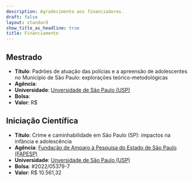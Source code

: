 ```yaml
---
description: Agradecimento aos financiadores.
draft: false
layout: standard
show_title_as_headline: true
title: Financiamento
---
```



## Mestrado
+ **Título**: Padrões de atuação das polícias e a apreensão de adolescentes no Município de São Paulo: explorações teórico-metodológicas
+ **Agência**:   
+ **Universidade**: [Unversidade de São Paulo (USP)](https://www5.usp.br/)
+ **Bolsa**: 
+ **Valor**: R$


## Iniciação Científica
+ **Título**: Crime e caminhabilidade em São Paulo (SP): impactos na infância e adolescência
+ **Agência**:  [Fundação de Amparo à Pesquisa do Estado de São Paulo (FAPESP)](https://fapesp.br/) 
+ **Universidade**: [Unversidade de São Paulo (USP)](https://www5.usp.br/)
+ **Bolsa**: #2022/05379-7
+ **Valor**: R$ 10.561,32





